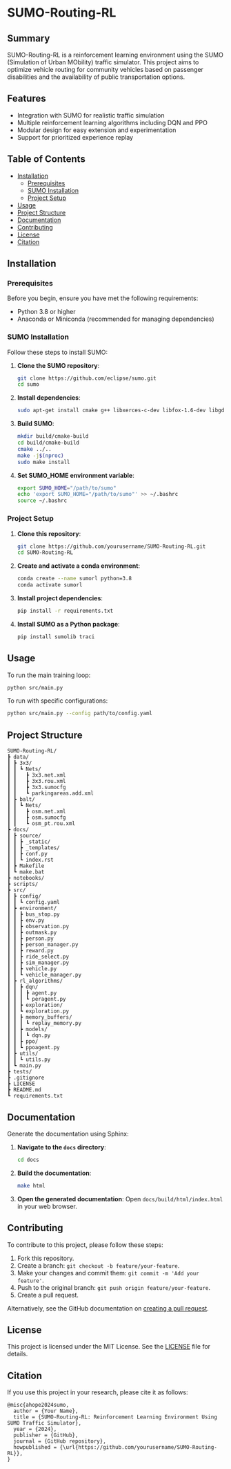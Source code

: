 # SUMO-Routing-RL

## Summary

SUMO-Routing-RL is a reinforcement learning environment using the SUMO (Simulation of Urban MObility) traffic simulator. This project aims to optimize vehicle routing for community vehicles based on passenger disabilities and the availability of public transportation options.

## Features

- Integration with SUMO for realistic traffic simulation
- Multiple reinforcement learning algorithms including DQN and PPO
- Modular design for easy extension and experimentation
- Support for prioritized experience replay

## Table of Contents

- [Installation](#installation)
  - [Prerequisites](#prerequisites)
  - [SUMO Installation](#sumo-installation)
  - [Project Setup](#project-setup)
- [Usage](#usage)
- [Project Structure](#project-structure)
- [Documentation](#documentation)
- [Contributing](#contributing)
- [License](#license)
- [Citation](#citation)

## Installation

### Prerequisites

Before you begin, ensure you have met the following requirements:

- Python 3.8 or higher
- Anaconda or Miniconda (recommended for managing dependencies)

### SUMO Installation

Follow these steps to install SUMO:

1. **Clone the SUMO repository**:
   ```bash
   git clone https://github.com/eclipse/sumo.git
   cd sumo
   ```

2. **Install dependencies**:
   ```bash
   sudo apt-get install cmake g++ libxerces-c-dev libfox-1.6-dev libgdal-dev libproj-dev libgl2ps-dev libxerces-c3.2
   ```

3. **Build SUMO**:
   ```bash
   mkdir build/cmake-build
   cd build/cmake-build
   cmake ../..
   make -j$(nproc)
   sudo make install
   ```

4. **Set SUMO_HOME environment variable**:
   ```bash
   export SUMO_HOME="/path/to/sumo"
   echo 'export SUMO_HOME="/path/to/sumo"' >> ~/.bashrc
   source ~/.bashrc
   ```

### Project Setup

1. **Clone this repository**:
   ```bash
   git clone https://github.com/yourusername/SUMO-Routing-RL.git
   cd SUMO-Routing-RL
   ```

2. **Create and activate a conda environment**:
   ```bash
   conda create --name sumorl python=3.8
   conda activate sumorl
   ```

3. **Install project dependencies**:
   ```bash
   pip install -r requirements.txt
   ```

4. **Install SUMO as a Python package**:
   ```bash
   pip install sumolib traci
   ```

## Usage

To run the main training loop:

```bash
python src/main.py
```

To run with specific configurations:

```bash
python src/main.py --config path/to/config.yaml
```

## Project Structure

```
SUMO-Routing-RL/
┣ data/
┃ ┣ 3x3/
┃ ┃ ┗ Nets/
┃ ┃   ┣ 3x3.net.xml
┃ ┃   ┣ 3x3.rou.xml
┃ ┃   ┣ 3x3.sumocfg
┃ ┃   ┗ parkingareas.add.xml
┃ ┣ balt/
┃ ┃ ┗ Nets/
┃ ┃   ┣ osm.net.xml
┃ ┃   ┣ osm.sumocfg
┃ ┃   ┗ osm_pt.rou.xml
┣ docs/
┃ ┣ source/
┃ ┃ ┣ _static/
┃ ┃ ┣ _templates/
┃ ┃ ┣ conf.py
┃ ┃ ┗ index.rst
┃ ┣ Makefile
┃ ┗ make.bat
┣ notebooks/
┣ scripts/
┣ src/
┃ ┣ config/
┃ ┃ ┗ config.yaml
┃ ┣ environment/
┃ ┃ ┣ bus_stop.py
┃ ┃ ┣ env.py
┃ ┃ ┣ observation.py
┃ ┃ ┣ outmask.py
┃ ┃ ┣ person.py
┃ ┃ ┣ person_manager.py
┃ ┃ ┣ reward.py
┃ ┃ ┣ ride_select.py
┃ ┃ ┣ sim_manager.py
┃ ┃ ┣ vehicle.py
┃ ┃ ┗ vehicle_manager.py
┃ ┣ rl_algorithms/
┃ ┃ ┣ dqn/
┃ ┃ ┃ ┣ agent.py
┃ ┃ ┃ ┗ peragent.py
┃ ┃ ┣ exploration/
┃ ┃ ┗ exploration.py
┃ ┃ ┣ memory_buffers/
┃ ┃ ┃ ┗ replay_memory.py
┃ ┃ ┣ models/
┃ ┃ ┃ ┗ dqn.py
┃ ┃ ┣ ppo/
┃ ┃ ┗ ppoagent.py
┃ ┣ utils/
┃ ┃ ┗ utils.py
┃ ┗ main.py
┣ tests/
┣ .gitignore
┣ LICENSE
┣ README.md
┗ requirements.txt
```

## Documentation

Generate the documentation using Sphinx:

1. **Navigate to the `docs` directory**:
   ```bash
   cd docs
   ```

2. **Build the documentation**:
   ```bash
   make html
   ```

3. **Open the generated documentation**:
   Open `docs/build/html/index.html` in your web browser.

## Contributing

To contribute to this project, please follow these steps:

1. Fork this repository.
2. Create a branch: `git checkout -b feature/your-feature`.
3. Make your changes and commit them: `git commit -m 'Add your feature'`.
4. Push to the original branch: `git push origin feature/your-feature`.
5. Create a pull request.

Alternatively, see the GitHub documentation on [creating a pull request](https://help.github.com/articles/creating-a-pull-request).

## License

This project is licensed under the MIT License. See the [LICENSE](LICENSE) file for details.

## Citation

If you use this project in your research, please cite it as follows:

```
@misc{ahope2024sumo,
  author = {Your Name},
  title = {SUMO-Routing-RL: Reinforcement Learning Environment Using SUMO Traffic Simulator},
  year = {2024},
  publisher = {GitHub},
  journal = {GitHub repository},
  howpublished = {\url{https://github.com/yourusername/SUMO-Routing-RL}},
}
```
